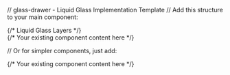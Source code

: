 // glass-drawer - Liquid Glass Implementation Template
// Add this structure to your main component:

<div className="liquid-glass-container">
  {/* Liquid Glass Layers */}
  <div className="liquid-glass-filter" />
  <div className="liquid-glass-overlay" />
  <div className="liquid-glass-specular" />
  <div className="liquid-glass-content">
    {/* Your existing component content here */}
  </div>
</div>

// Or for simpler components, just add:

<div className="liquid-glass">
  {/* Your existing component content here */}
</div>
